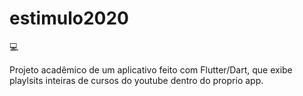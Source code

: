 # estimulo2020

:computer:
<p> 
  Projeto acadêmico de um aplicativo feito com Flutter/Dart, que exibe playlsits inteiras de cursos do youtube dentro do proprio app.  
</p>
